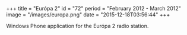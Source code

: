 +++
title = "Európa 2"
id = "72"
period = "February 2012 - March 2012"
image = "/images/europa.png"
date = "2015-12-18T03:56:44"
+++

Windows Phone application for the Európa 2 radio station.
